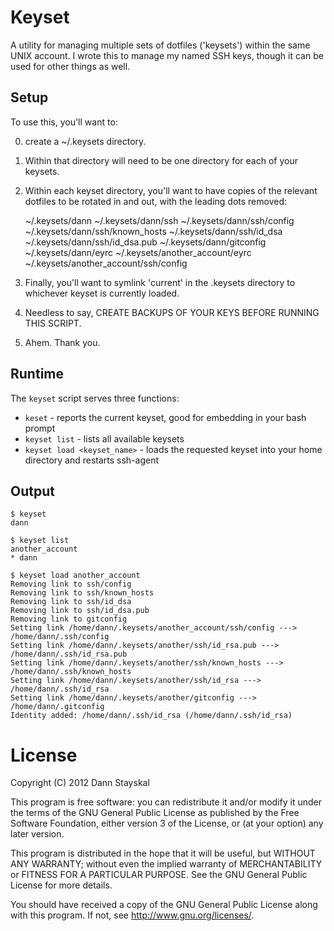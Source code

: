 Keyset
======

A utility for managing multiple sets of dotfiles ('keysets') within the same UNIX account.  I wrote this to manage my named SSH keys, though it can be used for other things as well.

Setup
-----

To use this, you'll want to:

0. create a ~/.keysets directory.
1. Within that directory will need to be one directory for each of your keysets.
2. Within each keyset directory, you'll want to have copies of the relevant dotfiles to be rotated in and out, with the leading dots removed:

	~/.keysets/dann
	~/.keysets/dann/ssh
	~/.keysets/dann/ssh/config
	~/.keysets/dann/ssh/known_hosts
	~/.keysets/dann/ssh/id_dsa
	~/.keysets/dann/ssh/id_dsa.pub
	~/.keysets/dann/gitconfig
	~/.keysets/dann/eyrc
	~/.keysets/another_account/eyrc
	~/.keysets/another_account/ssh/config

3. Finally, you'll want to symlink 'current' in the .keysets directory to whichever keyset is currently loaded.
4. Needless to say, CREATE BACKUPS OF YOUR KEYS BEFORE RUNNING THIS SCRIPT.
5. Ahem. Thank you.

Runtime
-------

The `keyset` script serves three functions:

* `keset` - reports the current keyset, good for embedding in your bash prompt
* `keyset list` - lists all available keysets
* `keyset load <keyset_name>` - loads the requested keyset into your home directory and restarts ssh-agent

Output
------

    $ keyset
    dann

    $ keyset list
    another_account
    * dann

    $ keyset load another_account
    Removing link to ssh/config
    Removing link to ssh/known_hosts
    Removing link to ssh/id_dsa
    Removing link to ssh/id_dsa.pub
    Removing link to gitconfig
    Setting link /home/dann/.keysets/another_account/ssh/config ---> /home/dann/.ssh/config
    Setting link /home/dann/.keysets/another/ssh/id_rsa.pub ---> /home/dann/.ssh/id_rsa.pub
    Setting link /home/dann/.keysets/another/ssh/known_hosts ---> /home/dann/.ssh/known_hosts
    Setting link /home/dann/.keysets/another/ssh/id_rsa ---> /home/dann/.ssh/id_rsa
    Setting link /home/dann/.keysets/another/gitconfig ---> /home/dann/.gitconfig
    Identity added: /home/dann/.ssh/id_rsa (/home/dann/.ssh/id_rsa)

License
=======

Copyright (C) 2012 Dann Stayskal

This program is free software: you can redistribute it and/or modify it under the terms of the GNU General Public License as published by the Free Software Foundation, either version 3 of the License, or (at your option) any later version.

This program is distributed in the hope that it will be useful, but WITHOUT ANY WARRANTY; without even the implied warranty of MERCHANTABILITY or FITNESS FOR A PARTICULAR PURPOSE. See the GNU General Public License for more details.

You should have received a copy of the GNU General Public License along with this program. If not, see <http://www.gnu.org/licenses/>.

